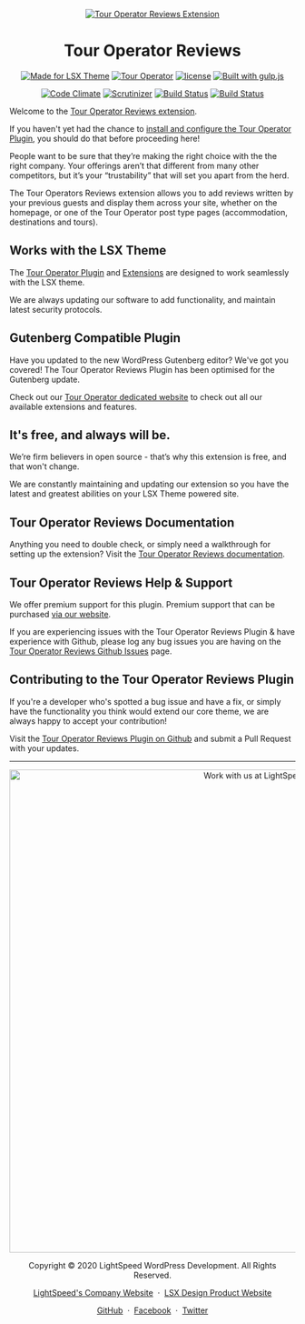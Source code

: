 <p align="center"><a target="_blank" href="https://touroperator.solutions/reviews/"><img src="https://www.lightspeedwp.agency/lsx/wp-content/uploads/2020/09/tour-operator-reviews-banner-1544x500-1.jpg" alt="Tour Operator Reviews Extension"></a>
</p>
<h1 align="center">Tour Operator Reviews</h1>


<p align="center">
  <a href="https://lightspeedwp.agency/lsx/"><img src="https://www.lightspeedwp.agency/lsx/wp-content/uploads/2019/06/Designed-for-LSX-Theme-blue.png" alt="Made for LSX Theme"></a>
	<a href="https://touroperator.solutions/"><img src="https://www.lightspeedwp.agency/lsx/wp-content/uploads/2019/06/Designed-for-Tour-Operator-plugin-1098ad.png" alt="Tour Operator"></a>
  <a href="https://www.gnu.org/licenses/gpl-3.0.en.html"><img src="https://poser.pugx.org/woocommerce/woocommerce/license" alt="license"></a>
  <a href="http://gulpjs.com/"><img src="https://img.shields.io/badge/built%20with-gulp.js-green.svg" alt="Built with gulp.js"></a> 
</p>  
<p align="center">
      <a href="https://codeclimate.com/github/lightspeeddevelopment/to-team"><img src="https://codeclimate.com/github/lightspeeddevelopment/to-team/badges/gpa.svg" alt="Code Climate"></a>
    <a href="https://scrutinizer-ci.com/g/lightspeeddevelopment/to-reviews?branch=master"><img src="https://scrutinizer-ci.com/g/lightspeeddevelopment/to-reviews/badges/quality-score.png?b=master" alt="Scrutinizer"></a>
    <a href="https://travis-ci.org/github/lightspeeddevelopment/to-reviews"><img src="https://travis-ci.org/lightspeeddevelopment/to-reviews.svg?branch=master" alt="Build Status"></a>
  <a href="https://travis-ci.org/github/lightspeeddevelopment/to-reviews"><img src="https://travis-ci.org/lightspeeddevelopment/to-reviews.svg?branch=master" alt="Build Status"></a>
</p>

Welcome to the [Tour Operator Reviews extension](https://touroperator.solutions/plugins/reviews/).

If you haven't yet had the chance to [install and configure the Tour Operator Plugin](https://touroperator.solutions/), you should do that before proceeding here! 

People want to be sure that they’re making the right choice with the the right company. Your offerings aren’t that different from many other competitors, but it’s your “trustability” that will set you apart from the herd. 

The Tour Operators Reviews extension allows you to add reviews written by your previous guests and display them across your site, whether on the homepage, or one of the Tour Operator post type pages (accommodation, destinations and tours).

## Works with the LSX Theme

The [Tour Operator Plugin](https://touroperator.solutions/) and [Extensions](https://touroperator.solutions/) are designed to work seamlessly with the LSX theme. 

We are always updating our software to add functionality, and maintain latest security protocols. 

## Gutenberg Compatible Plugin

Have you updated to the new WordPress Gutenberg editor? We've got you covered! The Tour Operator Reviews Plugin has been optimised for the Gutenberg update. 

Check out our [Tour Operator dedicated website](https://touroperator.solutions/) to check out all our available extensions and features.

## It's free, and always will be.
We’re firm believers in open source - that’s why this extension is free, and that won't change. 

We are constantly maintaining and updating our extension so you have the latest and greatest abilities on your LSX Theme powered site. 

## Tour Operator Reviews Documentation

Anything you need to double check, or simply need a walkthrough for setting up the extension? Visit the [Tour Operator Reviews documentation](https://touroperator.solutions/docs/reviews/).

## Tour Operator Reviews Help & Support

We offer premium support for this plugin. Premium support that can be purchased [via our website](https://touroperator.solutions/support/).

If you are experiencing issues with the Tour Operator Reviews Plugin & have experience with Github, please log any bug issues you are having on the [Tour Operator Reviews Github Issues](https://github.com/lightspeeddevelopment/to-reviews/issues/) page.

## Contributing to the Tour Operator Reviews Plugin

If you're a developer who's spotted a bug issue and have a fix, or simply have the functionality you think would extend our core theme, we are always happy to accept your contribution! 

Visit the [Tour Operator Reviews Plugin on Github](https://github.com/lightspeeddevelopment/to-reviews/) and submit a Pull Request with your updates.



---
<p align="center">
  <a href="https://www.lightspeedwp.agency/contact/"><img src="https://www.lightspeedwp.agency/wp-content/uploads/2020/02/work-with-lightspeed.png" width="850" alt="Work with us at LightSpeed"></a>
</p>
<p align="center">
  Copyright © 2020 LightSpeed WordPress Development. All Rights Reserved.
</p>
<p align="center">
  <a href="https://www.lightspeedwp.agency">LightSpeed's Company Website</a> &nbsp;&middot;&nbsp;
  <a href="https://lsx.design/">LSX Design Product Website</a>
</p>
<p align="center">
  <a href="https://github.com/lightspeeddevelopment">GitHub</a> &nbsp;&middot;&nbsp;
  <a href="https://facebook.com/lightspeedwordpressdevelopment">Facebook</a> &nbsp;&middot;&nbsp;
  <a href="https://twitter.com/lightspeedwp">Twitter</a>
</p>
